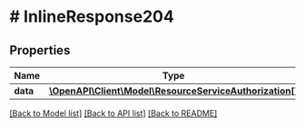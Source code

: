 # # InlineResponse204

## Properties

Name | Type | Description | Notes
------------ | ------------- | ------------- | -------------
**data** | [**\OpenAPI\Client\Model\ResourceServiceAuthorization[]**](ResourceServiceAuthorization.md) |  | [optional]

[[Back to Model list]](../../README.md#models) [[Back to API list]](../../README.md#endpoints) [[Back to README]](../../README.md)
